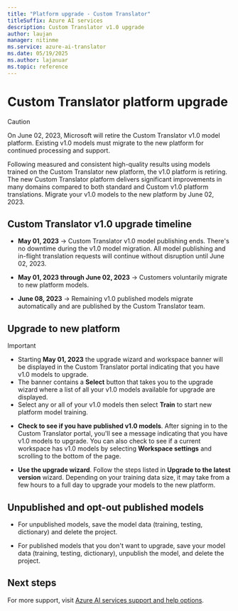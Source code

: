 ```yaml
---
title: "Platform upgrade - Custom Translator"
titleSuffix: Azure AI services
description: Custom Translator v1.0 upgrade
author: laujan
manager: nitinme
ms.service: azure-ai-translator
ms.date: 05/19/2025
ms.author: lajanuar
ms.topic: reference
---
```

# Custom Translator platform upgrade

> [!CAUTION]
>
> On June 02, 2023, Microsoft will retire the Custom Translator v1.0 model platform. Existing v1.0 models must migrate to the new platform for continued processing and support.

Following measured and consistent high-quality results using models trained on the Custom Translator new platform, the v1.0 platform is retiring. The new Custom Translator platform delivers significant improvements in many domains compared to both standard and Custom v1.0 platform translations. Migrate your v1.0 models to the new platform by June 02, 2023.

## Custom Translator v1.0 upgrade timeline

* **May 01, 2023** → Custom Translator v1.0 model publishing ends. There's no downtime during the v1.0 model migration. All model publishing and in-flight translation requests will continue without disruption until June 02, 2023.

* **May 01, 2023 through June 02, 2023** → Customers voluntarily migrate to new platform models.

* **June 08, 2023** → Remaining v1.0 published models migrate automatically and are published by the Custom Translator team.

## Upgrade to new platform

> [!IMPORTANT]
>
> * Starting **May 01, 2023** the upgrade wizard and workspace banner will be displayed in the Custom Translator portal indicating that you have v1.0 models to upgrade.
> * The banner contains a **Select** button that takes you to the upgrade wizard where a list of all your v1.0 models available for upgrade are displayed.
> * Select any or all of your v1.0 models then select **Train** to start new platform model training.

* **Check to see if you have published v1.0 models**. After signing in to the Custom Translator portal, you'll see a message indicating that you have v1.0 models to upgrade. You can also check to see if a current workspace has v1.0 models by selecting **Workspace settings** and scrolling to the bottom of the page.

* **Use the upgrade wizard**. Follow the steps listed in **Upgrade to the latest version** wizard. Depending on your training data size, it may take from a few hours to a full day to upgrade your models to the new platform.

## Unpublished and opt-out published models

* For unpublished models, save the model data (training, testing, dictionary) and delete the project.

* For published models that you don't want to upgrade, save your model data (training, testing, dictionary), unpublish the model, and delete the project.

## Next steps

For more support, visit [Azure AI services support and help options](../../cognitive-services-support-options.md).
